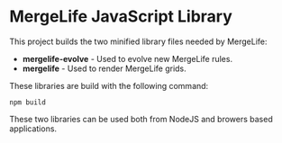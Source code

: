 MergeLife JavaScript Library
============================

This project builds the two minified library files needed by MergeLife:

* **mergelife-evolve** - Used to evolve new MergeLife rules.
* **mergelife** - Used to render MergeLife grids.

These libraries are build with the following command:

```
npm build
```

These two libraries can be used both from NodeJS and browers based applications.

